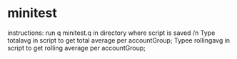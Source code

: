 # minitest

instructions:
run q minitest.q in directory where script is saved /n
Type totalavg in script to get total average per accountGroup;
Typee rollingavg in script to get rolling average per accountGroup;
